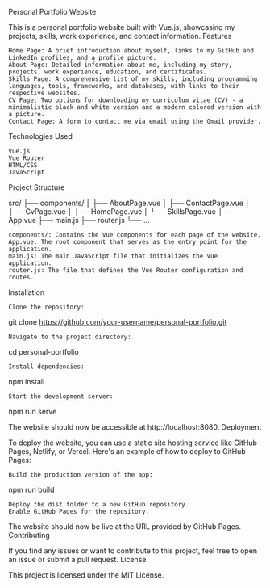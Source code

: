 Personal Portfolio Website

This is a personal portfolio website built with Vue.js, showcasing my projects, skills, work experience, and contact information.
Features

    Home Page: A brief introduction about myself, links to my GitHub and LinkedIn profiles, and a profile picture.
    About Page: Detailed information about me, including my story, projects, work experience, education, and certificates.
    Skills Page: A comprehensive list of my skills, including programming languages, tools, frameworks, and databases, with links to their respective websites.
    CV Page: Two options for downloading my curriculum vitae (CV) - a minimalistic black and white version and a modern colored version with a picture.
    Contact Page: A form to contact me via email using the Gmail provider.

Technologies Used

    Vue.js
    Vue Router
    HTML/CSS
    JavaScript

Project Structure

src/
├── components/
│   ├── AboutPage.vue
│   ├── ContactPage.vue
│   ├── CvPage.vue
│   ├── HomePage.vue
│   └── SkillsPage.vue
├── App.vue
├── main.js
├── router.js
└── ...

    components/: Contains the Vue components for each page of the website.
    App.vue: The root component that serves as the entry point for the application.
    main.js: The main JavaScript file that initializes the Vue application.
    router.js: The file that defines the Vue Router configuration and routes.

Installation

    Clone the repository:

git clone https://github.com/your-username/personal-portfolio.git

    Navigate to the project directory:

cd personal-portfolio

    Install dependencies:

npm install

    Start the development server:

npm run serve

The website should now be accessible at http://localhost:8080.
Deployment

To deploy the website, you can use a static site hosting service like GitHub Pages, Netlify, or Vercel. Here's an example of how to deploy to GitHub Pages:

    Build the production version of the app:

npm run build

    Deploy the dist folder to a new GitHub repository.
    Enable GitHub Pages for the repository.

The website should now be live at the URL provided by GitHub Pages.
Contributing

If you find any issues or want to contribute to this project, feel free to open an issue or submit a pull request.
License

This project is licensed under the MIT License.
